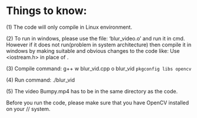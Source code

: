# Things to know:

(1) The code will only compile in Linux environment.

(2) To run in windows, please use the file: ‘blur_video.o’ and run it in cmd. However if it does not run(problem in system architecture) then compile it in windows by making suitable and obvious changes to the code like: Use <iostream.h> in place of <iostream>.

(3) Compile command: g++ ­w blur_vid.cpp ­o blur_vid `pkg­config ­­libs opencv`

(4) Run command: ./blur_vid

(5) The video Bumpy.mp4 has to be in the same directory as the code.

Before you run the code, please make sure that you have OpenCV installed on your // system.
